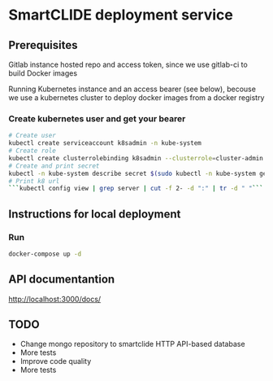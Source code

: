 # SmartCLIDE deployment service
## Prerequisites
Gitlab instance hosted repo and access token, since we use gitlab-ci to build Docker images

Running Kubernetes instance and an access bearer (see below), becouse we use a kubernetes cluster to deploy docker images from a docker registry

### Create kubernetes user and get your bearer
``` bash
# Create user
kubectl create serviceaccount k8sadmin -n kube-system
# Create role 
kubectl create clusterrolebinding k8sadmin --clusterrole=cluster-admin --serviceaccount=kube-system:k8sadmin
# Create and print secret
kubectl -n kube-system describe secret $(sudo kubectl -n kube-system get secret | (grep k8sadmin || echo "$_") | awk '{print $1}') | grep token: | awk '{print $2}'
# Print k8 url
```kubectl config view | grep server | cut -f 2- -d ":" | tr -d " "```
```


## Instructions for local deployment
### Run 
``` bash 
docker-compose up -d 
```

## API documentantion 
[http://localhost:3000/docs/](http://localhost:3000/docs/)

## TODO
- Change mongo repository to smartclide HTTP API-based database
- More tests
- Improve code quality
- More tests